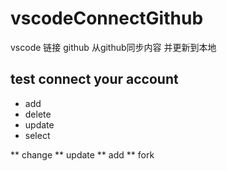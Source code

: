 # vscodeConnectGithub
vscode 链接 github 从github同步内容 并更新到本地

##  test connect your account

*  add
* delete
* update
* select

** change
** update 
** add
** fork
